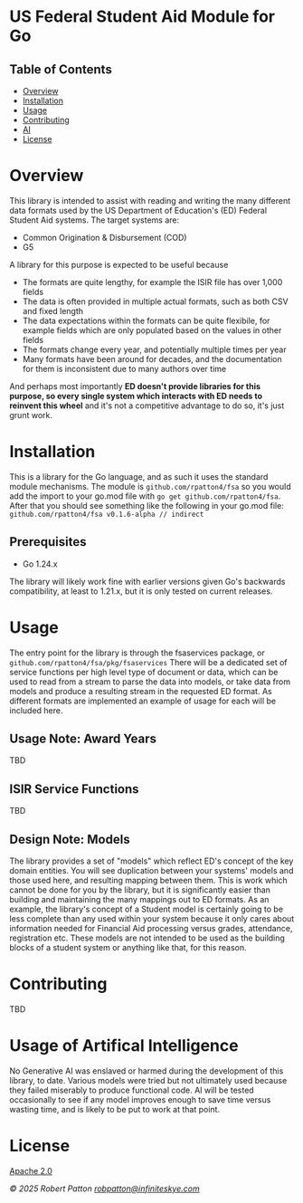 # US Federal Student Aid Module for Go
## Table of Contents
- [Overview](#overview)
- [Installation](#installation)
- [Usage](#usage)
- [Contributing](#contributing)
- [AI](#usage-of-artifical-intelligence)
- [License](#license)

# Overview
This library is intended to assist with reading and writing the many different data formats
used by the US Department of Education's (ED) Federal Student Aid systems.  The target systems are:
- Common Origination & Disbursement (COD)
- G5

A library for this purpose is expected to be useful because

- The formats are quite lengthy, for example the ISIR file has over 1,000 fields
- The data is often provided in multiple actual formats, such as both CSV and fixed length
- The data expectations within the formats can be quite flexibile, for example fields which are only populated based on the values in other fields
- The formats change every year, and potentially multiple times per year
- Many formats have been around for decades, and the documentation for them is inconsistent due to many authors over time

And perhaps most importantly **ED doesn't provide libraries for this purpose, so every single system which interacts with ED needs to reinvent this wheel**
and it's not a competitive advantage to do so, it's just grunt work.



# Installation
This is a library for the Go language, and as such it uses the standard module mechanisms.
The module is `github.com/rpatton4/fsa` so you would add the import to your go.mod file
with `go get github.com/rpatton4/fsa`. After that you should see something like the
following in your go.mod file: `github.com/rpatton4/fsa v0.1.6-alpha // indirect`

## Prerequisites
- Go 1.24.x

The library will likely work fine with earlier versions given Go's backwards compatibility, at least to 1.21.x,
but it is only tested on current releases.

# Usage
The entry point for the library is through the fsaservices package, or `github.com/rpatton4/fsa/pkg/fsaservices`
There will be a dedicated set of service functions per high level type of document or data, which can be used to
read from a stream to parse the data into models, or take data from models and produce a resulting stream
in the requested ED format. As different formats are implemented an example of usage for each
will be included here.

## Usage Note: Award Years
TBD

## ISIR Service Functions
TBD

## Design Note: Models
The library provides a set of "models" which reflect ED's concept of the key domain entities.
You will see duplication between your systems' models and those used here, and
resulting mapping between them. This is work which cannot be done for you by the library,
but it is significantly easier than building and maintaining the many mappings out to ED formats.
As an example, the library's concept of a Student model is certainly going to be less complete than
any used within your system because it only cares about information needed for Financial Aid processing versus grades,
attendance, registration etc. These models are not intended to be used as the building blocks
of a student system or anything like that, for this reason.

# Contributing
TBD

# Usage of Artifical Intelligence
No Generative AI was enslaved or harmed during the development of this library, to date.
Various models were tried but not ultimately used because they failed miserably to produce
functional code. AI will be tested occasionally to see if any model improves enough to save time versus
wasting time, and is likely to be put to work at that point.


# License
[Apache 2.0](https://www.apache.org/licenses/LICENSE-2.0)

*© 2025 Robert Patton robpatton@infiniteskye.com*

